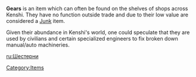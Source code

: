**Gears** is an item which can often be found on the shelves of [](Trade_Goods_Trader.md) shops across Kenshi. They have no
function outside trade and due to their low value are considered a
[Junk](Junk.md "wikilink") item.

Given their abundance in Kenshi's world, one could speculate that they
are used by civilians and certain specialized engineers to fix broken
down manual/auto machineries.

[ru:Шестерни](ru:Шестерни "wikilink")

[Category:Items](Category:Items "wikilink")